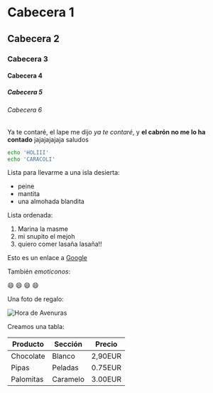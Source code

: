 # Cabecera 1
## Cabecera 2 
### Cabecera 3
#### Cabecera 4
##### Cabecera 5
###### Cabecera 6

Ya te contaré, el lape me dijo *ya te contaré*, y **el cabrón no me lo ha contado** jajajajajaja saludos

```sh
echo 'HOLIII'
echo 'CARACOLI'
```
Lista para llevarme a una isla desierta:

* peine
* mantita
* una almohada blandita

Lista ordenada:

1. Marina la masme
2. mi snupito el mejoh
3. quiero comer lasaña lasaña!!

Esto es un enlace a [Google](http://google.es)

También *emoticonos*:

:smile: :smile: :smile: :smile:

Una foto de regalo:

![Hora de Avenuras](http://4.bp.blogspot.com/-yV7S4m_e1rw/U_aJJoUPIPI/AAAAAAAA2GI/KS8TJVKJNb8/s1600/hora-de-aventura-latino-online-capitulos.jpg)

Creamos una tabla:


| Producto | Sección | Precio |
|----------|---------|--------|
| Chocolate| Blanco | 2,90EUR |
| Pipas | Peladas | 0.75EUR |
| Palomitas | Caramelo | 3.00EUR |

